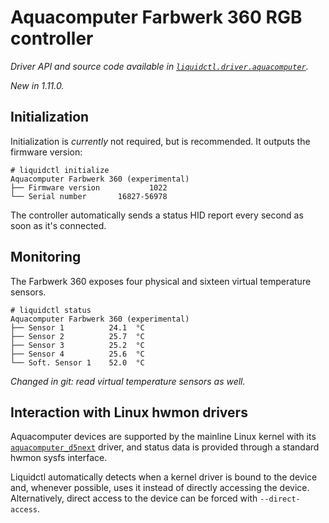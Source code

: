 # Aquacomputer Farbwerk 360 RGB controller
_Driver API and source code available in [`liquidctl.driver.aquacomputer`](../liquidctl/driver/aquacomputer.py)._

_New in 1.11.0._<br>

## Initialization

Initialization is _currently_ not required, but is recommended. It outputs the firmware version:

```
# liquidctl initialize
Aquacomputer Farbwerk 360 (experimental)
├── Firmware version           1022
└── Serial number       16827-56978
```

The controller automatically sends a status HID report every second as soon as it's connected.

## Monitoring

The Farbwerk 360 exposes four physical and sixteen virtual temperature sensors.

```
# liquidctl status
Aquacomputer Farbwerk 360 (experimental)
├── Sensor 1          24.1  °C
├── Sensor 2          25.7  °C
├── Sensor 3          25.2  °C
├── Sensor 4          25.6  °C
└── Soft. Sensor 1    52.0  °C
```

_Changed in git: read virtual temperature sensors as well._<br>

## Interaction with Linux hwmon drivers
[Linux hwmon]: #interaction-with-linux-hwmon-drivers

Aquacomputer devices are supported by the mainline Linux kernel with its
[`aquacomputer_d5next`] driver, and status data is provided through a standard
hwmon sysfs interface.

Liquidctl automatically detects when a kernel driver is bound to the device
and, whenever possible, uses it instead of directly accessing the device.
Alternatively, direct access to the device can be forced with
`--direct-access`.

[`aquacomputer_d5next`]: https://www.kernel.org/doc/html/latest/hwmon/aquacomputer_d5next.html
